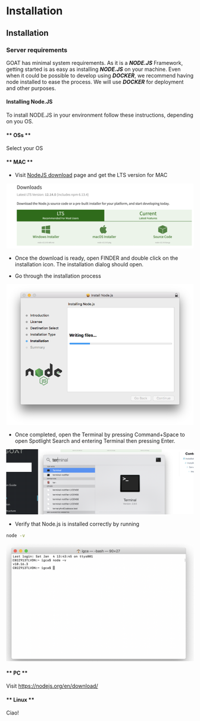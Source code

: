 # Installation

## Installation

### Server requirements

GOAT has minimal system requirements. As it is a **_NODE.JS_** Framework, getting started is as easy as installing **_NODE.JS_** on your machine. Even when it could be possible to develop using **_DOCKER_**, we recommend having node installed to ease the process. We will use **_DOCKER_** for deployment and other purposes.

#### Installing Node.JS

To install NODE.JS in your environment follow these instructions, depending on you OS.

<!-- tabs:start -->

#### ** OSs **

Select your OS

#### ** MAC **

- Visit [NodeJS download](https://nodejs.org/en/download/) page and get the LTS version for MAC

![alt text](imgs/NodeInstall.png "Select your node version")

- Once the download is ready, open FINDER and double click on the installation icon. The installation dialog should open.

- Go through the installation process

![alt text](imgs/NodeInstallMac.png "Installation Process")

- Once completed, open the Terminal by pressing Command+Space to open Spotlight Search and entering Terminal then pressing Enter.

![alt text](imgs/NodeInstall-terminal.png "Open the Terminal")

- Verify that Node.js is installed correctly by running

```bash
node -v
```

![alt text](imgs/NodeInstall-verify.png "Verify installation")

#### ** PC **

Visit https://nodejs.org/en/download/

#### ** Linux **

Ciao!

<!-- tabs:end -->
